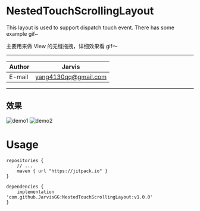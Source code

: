 NestedTouchScrollingLayout
===========================
This layout is used to support dispatch touch event.
There has some example gif~

主要用来做 View 的无缝拖拽，详细效果看 gif～
****
	
|Author|Jarvis|
|---|---
|E-mail|yang4130qq@gmail.com


****
## 效果
![demo1](https://github.com/JarvisGG/NestedTouchScrollingLayout/blob/master/captures/demo1.gif)
![demo2](https://github.com/JarvisGG/NestedTouchScrollingLayout/blob/master/captures/demo2.gif)


# Usage
``` Gradle
repositories {
    // ...
    maven { url "https://jitpack.io" }
}

dependencies {
    implementation 'com.github.JarvisGG:NestedTouchScrollingLayout:v1.0.0'
}
```
